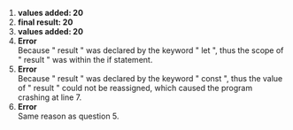 1. **values added:  20**
2. **final result:  20**
3. **values added:  20**
4. **Error**   
   Because " result " was declared by the keyword " let ", thus the scope of " result " was within the if statement.
5. **Error**  
   Because " result " was declared by the keyword " const ", thus the value of " result " could not be reassigned, which caused the program crashing at line 7. 
6. **Error**  
   Same reason as question 5.
